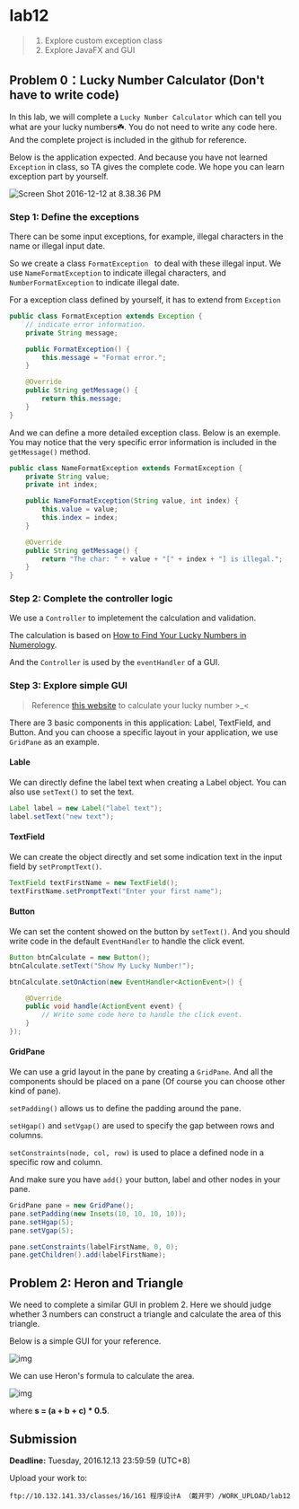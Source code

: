 # lab12

> 1. Explore custom exception class
> 2. Explore JavaFX and GUI

## Problem 0：Lucky Number Calculator (Don't have to write code) 

In this lab, we will complete a `Lucky Number Calculator` which can tell you what are your lucky numbers☘️. You do not need to write any code here. And the complete project is included in the github for reference.

Below is the application expected. And because you have not learned `Exception` in class, so TA gives the complete code. We hope you can learn exception part by yourself.

![Screen Shot 2016-12-12 at 8.38.36 PM](https://cloud.githubusercontent.com/assets/9759891/21099947/1e0bc8d6-c0ac-11e6-9d20-5e643adf3bac.png)

### Step 1: Define the exceptions

There can be some input exceptions, for example, illegal characters in the name or illegal input date.

So we create a class `FormatException ` to deal with these illegal input. We use `NameFormatException` to indicate illegal characters, and `NumberFormatException` to indicate illegal date.

For a exception class defined by yourself, it has to extend from `Exception`

```java
public class FormatException extends Exception {
    // indicate error information.
    private String message;

    public FormatException() {
        this.message = "Format error.";
    }

 	@Override
    public String getMessage() {
        return this.message;
    }
}
```

And we can define a more detailed exception class. Below is an exemple. You may notice that the very specific error information is included in the `getMessage()` method.

```java
public class NameFormatException extends FormatException {
    private String value;
    private int index;

    public NameFormatException(String value, int index) {
        this.value = value;
        this.index = index;
    }

    @Override
    public String getMessage() {
        return "The char: " + value + "[" + index + "] is illegal.";
    }
}
```

### Step 2: Complete the controller logic

We use a `Controller` to impletement the calculation and validation.

The calculation is based on [How to Find Your Lucky Numbers in Numerology](http://www.wikihow.com/Find-Your-Lucky-Numbers-in-Numerology).

And the `Controller` is used by the `eventHandler` of a GUI.

### Step 3: Explore simple GUI

> Reference [this website](http://www.prokerala.com/numerology/lucky-numbers.php) to calculate your lucky number >_<

There are 3 basic components in this application: Label, TextField, and Button. And you can choose a specific layout in your application, we use `GridPane` as an example.

#### Lable

We can directly define the label text when creating a Label object. You can also use `setText()` to set the text.

```java
Label label = new Label("label text");
label.setText("new text");
```

#### TextField

We can create the object directly and set some indication text in the input field by `setPromptText()`.

```java
TextField textFirstName = new TextField();
textFirstName.setPromptText("Enter your first name");
```

#### Button

We can set the content showed on the button by `setText()`. And you should write code in the default `EventHandler` to handle the click event.

```java
Button btnCalculate = new Button();
btnCalculate.setText("Show My Lucky Number!");

btnCalculate.setOnAction(new EventHandler<ActionEvent>() {

    @Override
    public void handle(ActionEvent event) {
        // Write some code here to handle the click event.
    }
});
```

#### GridPane

We can use a grid layout in the pane by creating a `GridPane`. And all the components should be placed on a pane (Of course you can choose other kind of pane).

`setPadding()` allows us to define the padding around the pane.

`setHgap()` and `setVgap()` are used to specify the gap between rows and columns.

`setConstraints(node, col, row)` is used to place a defined node in a specific row and column.

And make sure you have `add()` your button, label and other nodes in your pane.

```java
GridPane pane = new GridPane();
pane.setPadding(new Insets(10, 10, 10, 10));
pane.setHgap(5);
pane.setVgap(5);

pane.setConstraints(labelFirstName, 0, 0);
pane.getChildren().add(labelFirstName);
```



## Problem 2: Heron and Triangle 

We need to complete a similar GUI in problem 2. Here we should judge whether 3 numbers can construct a triangle and calculate the area of this triangle.

Below is a simple GUI for your reference.

![img](https://cloud.githubusercontent.com/assets/9759891/21104170/805609f2-c0c0-11e6-88e0-028586e3423e.png)

We can use Heron's formula to calculate the area.

![img](https://cloud.githubusercontent.com/assets/9759891/21104269/d8649dac-c0c0-11e6-9830-fb6633c282a1.png)

where **s = (a + b + c) * 0.5**.

## Submission

**Deadline:** Tuesday, 2016.12.13 23:59:59 (UTC+8)

Upload your work to:

```
ftp://10.132.141.33/classes/16/161 程序设计A （戴开宇）/WORK_UPLOAD/lab12
```